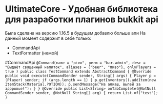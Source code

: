 # UltimateCore - Удобная библиотека для разработки плагинов bukkit api
Была сделана на версию 1.16.5 в будущем добавлю больше апи
На данный момент содержит в себе только:

- CommandApi
- TextFormatter (немой)

#CommandApi 
`@Command(name = "pivo", perm = "bar.admin", desc = "Выдаёт священный напиток", aliases = {"beer", "пиво"}, onlyPlayers = true
)
public class TestCommand extends AbstractCommand {
    @Override
    public void execute(CommandSender sender, String[] args) {
        Player p = (Player) sender;
        if (args.length == 1) {
            p.getInventory().addItem(new ItemStack(Material.POTION));
            p.sendMessage("На алкаш, выпей за здоровье!");
        }
    }
    @Override
    public List<String> onTabComplete(@NotNull CommandSender sender, @NotNull String[] arg) {
        return List.of("test");
    }`
